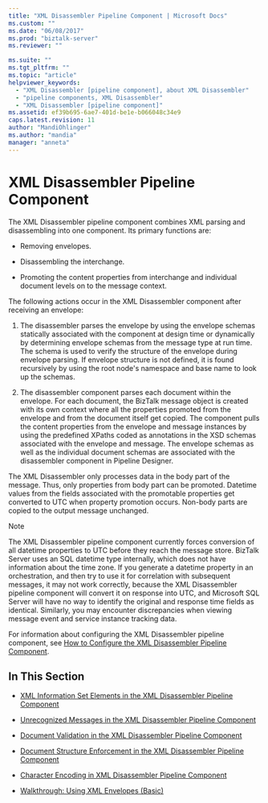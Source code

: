 ```yaml
---
title: "XML Disassembler Pipeline Component | Microsoft Docs"
ms.custom: ""
ms.date: "06/08/2017"
ms.prod: "biztalk-server"
ms.reviewer: ""

ms.suite: ""
ms.tgt_pltfrm: ""
ms.topic: "article"
helpviewer_keywords: 
  - "XML Disassembler [pipeline component], about XML Disassembler"
  - "pipeline components, XML Disassembler"
  - "XML Disassembler [pipeline component]"
ms.assetid: ef39b695-6ae7-401d-be1e-b066048c34e9
caps.latest.revision: 11
author: "MandiOhlinger"
ms.author: "mandia"
manager: "anneta"
---
```

# XML Disassembler Pipeline Component
The XML Disassembler pipeline component combines XML parsing and disassembling into one component. Its primary functions are:  
  
-   Removing envelopes.  
  
-   Disassembling the interchange.  
  
-   Promoting the content properties from interchange and individual document levels on to the message context.  
  
 The following actions occur in the XML Disassembler component after receiving an envelope:  
  
1.  The disassembler parses the envelope by using the envelope schemas statically associated with the component at design time or dynamically by determining envelope schemas from the message type at run time. The schema is used to verify the structure of the envelope during envelope parsing. If envelope structure is not defined, it is found recursively by using the root node's namespace and base name to look up the schemas.  
  
2.  The disassembler component parses each document within the envelope. For each document, the BizTalk message object is created with its own context where all the properties promoted from the envelope and from the document itself get copied. The component pulls the content properties from the envelope and message instances by using the predefined XPaths coded as annotations in the XSD schemas associated with the envelope and message. The envelope schemas as well as the individual document schemas are associated with the disassembler component in Pipeline Designer.  
  
 The XML Disassembler only processes data in the body part of the message. Thus, only properties from body part can be promoted. Datetime values from the fields associated with the promotable properties get converted to UTC when property promotion occurs. Non-body parts are copied to the output message unchanged.  
  
> [!NOTE]
>  The XML Disassembler pipeline component currently forces conversion of all datetime properties to UTC before they reach the message store. BizTalk Server uses an SQL datetime type internally, which does not have information about the time zone. If you generate a datetime property in an orchestration, and then try to use it for correlation with subsequent messages, it may not work correctly, because the XML Disassembler pipeline component will convert it on response into UTC, and Microsoft SQL Server will have no way to identify the original and response time fields as identical. Similarly, you may encounter discrepancies when viewing message event and service instance tracking data.  
  
 For information about configuring the XML Disassembler pipeline component, see [How to Configure the XML Disassembler Pipeline Component](../core/how-to-configure-the-xml-disassembler-pipeline-component.md).  
  
## In This Section  
  
-   [XML Information Set Elements in the XML Disassembler Pipeline Component](../core/xml-information-set-elements-in-the-xml-disassembler-pipeline-component.md)  
  
-   [Unrecognized Messages in the XML Disassembler Pipeline Component](../core/unrecognized-messages-in-the-xml-disassembler-pipeline-component.md)  
  
-   [Document Validation in the XML Disassembler Pipeline Component](../core/document-validation-in-the-xml-disassembler-pipeline-component.md)  
  
-   [Document Structure Enforcement in the XML Disassembler Pipeline Component](../core/document-structure-enforcement-in-the-xml-disassembler-pipeline-component.md)  
  
-   [Character Encoding in XML Disassembler Pipeline Component](../core/character-encoding-in-xml-disassembler-pipeline-component.md)  
  
-   [Walkthrough: Using XML Envelopes (Basic)](../core/walkthrough-using-xml-envelopes-basic.md)